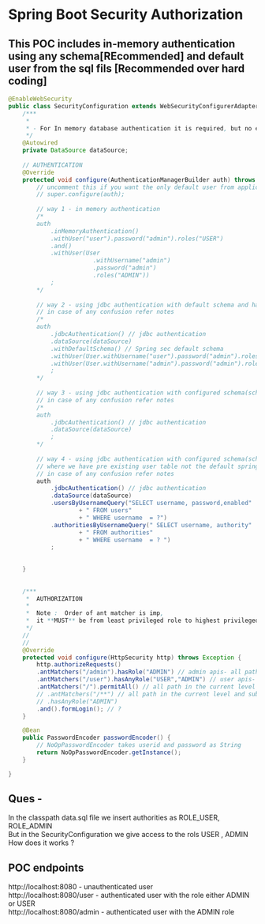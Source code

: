 # Spring Boot Security Authorization

## This POC includes in-memory authentication using any schema[REcommended] and default user from the sql fils [Recommended over hard coding]

```java
@EnableWebSecurity
public class SecurityConfiguration extends WebSecurityConfigurerAdapter {
	/***
	 * 
	 * - For In memory database authentication it is required, but no external configuration required
	 */
	@Autowired
	private DataSource dataSource;
	
	// AUTHENTICATION
	@Override
	protected void configure(AuthenticationManagerBuilder auth) throws Exception {
		// uncomment this if you want the only default user from application.properties file
		// super.configure(auth);
		
		// way 1 - in memory authentication
		/*
		auth
			.inMemoryAuthentication()
			.withUser("user").password("admin").roles("USER")
			.and()
			.withUser(User
						.withUsername("admin")
						.password("admin")
						.roles("ADMIN"))
			;
		*/
		
		// way 2 - using jdbc authentication with default schema and hard coded users
		// in case of any confusion refer notes
		/*
		auth
			.jdbcAuthentication() // jdbc authentication
			.dataSource(dataSource)
			.withDefaultSchema() // Spring sec default schema 
			.withUser(User.withUsername("user").password("admin").roles("USER")) // record 1 in default spring schema
			.withUser(User.withUsername("admin").password("admin").roles("ADMIN")) // record 2 in default spring schema
			;
		*/
		
		// way 3 - using jdbc authentication with configured schema(schema.sql) and configured users(data.sql)
		// in case of any confusion refer notes
		/*
		auth
			.jdbcAuthentication() // jdbc authentication
			.dataSource(dataSource)
			;
		*/
		
		// way 4 - using jdbc authentication with configured schema(schema.sql) and configured users(data.sql)
		// where we have pre existing user table not the default spring sec table
		// in case of any confusion refer notes
		auth
			.jdbcAuthentication() // jdbc authentication
			.dataSource(dataSource)
			.usersByUsernameQuery("SELECT username, password,enabled"
					+ " FROM users"
					+ " WHERE username  = ?")
			.authoritiesByUsernameQuery(" SELECT username, authority"
					+ " FROM authorities"
					+ " WHERE username  = ? ")
			;
		
	
	}
	
	
	/***
	 *  AUTHORIZATION
	 *  
	 *  Note :  Order of ant matcher is imp, 
	 *  it **MUST** be from least privileged role to highest privileged role 
	 */
	// 
	// 
	@Override
	protected void configure(HttpSecurity http) throws Exception {
		http.authorizeRequests()
		.antMatchers("/admin").hasRole("ADMIN") // admin apis- all path in the current level for ADMIN role user
		.antMatchers("/user").hasAnyRole("USER","ADMIN") // user apis- all path in the current level for USER and ADMIN role user
		.antMatchers("/").permitAll() // all path in the current level of any role
		// .antMatchers("/**") // all path in the current level and sub path
		// .hasAnyRole("ADMIN")
		.and().formLogin(); // ?
	}

	@Bean
	public PasswordEncoder passwordEncoder() {
		// NoOpPasswordEncoder takes userid and password as String
		return NoOpPasswordEncoder.getInstance();
	}

}

```

## Ques - 
In the classpath data.sql file we insert authorities as ROLE_USER, ROLE_ADMIN <br />
But in the SecurityConfiguration we give access to the rols USER , ADMIN <by />
How does it works ?

## POC endpoints
http://localhost:8080 - unauthenticated user<br />
http://localhost:8080/user - authenticated user with the role either ADMIN or USER <br />
http://localhost:8080/admin - authenticated user with the ADMIN role <br />
